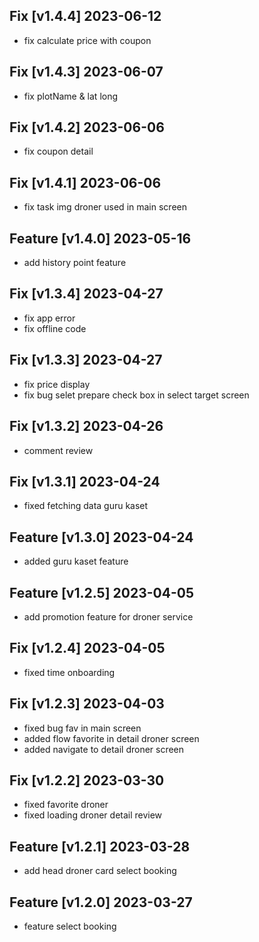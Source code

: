 ## Fix [v1.4.4] 2023-06-12
- fix calculate price with coupon
## Fix [v1.4.3] 2023-06-07
- fix plotName & lat long
## Fix [v1.4.2] 2023-06-06
- fix coupon detail
## Fix [v1.4.1] 2023-06-06
- fix task img droner used in main screen
## Feature [v1.4.0] 2023-05-16
- add history point feature
## Fix [v1.3.4] 2023-04-27
- fix app error
- fix offline code
## Fix [v1.3.3] 2023-04-27
- fix price display
- fix bug selet prepare check box in select target screen
## Fix [v1.3.2] 2023-04-26
- comment review
## Fix [v1.3.1] 2023-04-24
- fixed fetching data guru kaset
## Feature [v1.3.0] 2023-04-24
- added guru kaset feature 

## Feature [v1.2.5] 2023-04-05
- add promotion feature for droner service
## Fix [v1.2.4] 2023-04-05
- fixed time onboarding 
## Fix [v1.2.3] 2023-04-03
- fixed bug fav in main screen
- added flow favorite in detail droner screen
- added navigate to detail droner screen
## Fix [v1.2.2] 2023-03-30
- fixed favorite droner
- fixed loading droner detail review

## Feature [v1.2.1] 2023-03-28
- add head droner card select booking

## Feature [v1.2.0] 2023-03-27
- feature select booking
